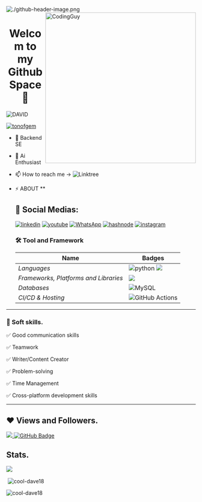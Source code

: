 ![./github-header-image.png](https://private-user-images.githubusercontent.com/191248472/397597870-bea5e859-ced4-46e9-b22e-eb3d48885f1b.png?jwt=eyJhbGciOiJIUzI1NiIsInR5cCI6IkpXVCJ9.eyJpc3MiOiJnaXRodWIuY29tIiwiYXVkIjoicmF3LmdpdGh1YnVzZXJjb250ZW50LmNvbSIsImtleSI6ImtleTUiLCJleHAiOjE3MzQ2NjMzMTAsIm5iZiI6MTczNDY2MzAxMCwicGF0aCI6Ii8xOTEyNDg0NzIvMzk3NTk3ODcwLWJlYTVlODU5LWNlZDQtNDZlOS1iMjJlLWViM2Q0ODg4NWYxYi5wbmc_WC1BbXotQWxnb3JpdGhtPUFXUzQtSE1BQy1TSEEyNTYmWC1BbXotQ3JlZGVudGlhbD1BS0lBVkNPRFlMU0E1M1BRSzRaQSUyRjIwMjQxMjIwJTJGdXMtZWFzdC0xJTJGczMlMkZhd3M0X3JlcXVlc3QmWC1BbXotRGF0ZT0yMDI0MTIyMFQwMjUwMTBaJlgtQW16LUV4cGlyZXM9MzAwJlgtQW16LVNpZ25hdHVyZT1kYjE5NzcyOGFjYmVkYTMyYWFhZGIxN2UwNDFhODEyMDAyMjlkYTc1MzdlNDk1MTk5ZTFkOTdkYjk4NzM1NDhkJlgtQW16LVNpZ25lZEhlYWRlcnM9aG9zdCJ9.3zKQPI2r4J6Bp8d_wDwZNAkeDb7JpD7_7igywLYSEtg)
<img  src="https://github.com/cool-dave18/cool-dave18/issues/2#issue-2751846520" align= "right" alt="CodingGuy" width="400">
<h1 align="center">Welcom to my Github Space🚀</h3>
<p align="left"> <img src="https://komarev.com/ghpvc/?username=tonofgem&label=Profile%20views&color=0e75b6&style=flat" alt="DAVID" /> </p>
<p align="left"> <a href="https://twitter.com/tonofgem" target="blank"><img src="https://img.shields.io/twitter/follow/tonofgem?logo=twitter&style=for-the-badge" alt="tonofgem" /></a> </p>

- 🔭 Backend SE

- 🔭 Ai Enthusiast

- 📫 How to reach me -> ![Linktree](https://linktr.ee/tonofgem)

- ⚡ ABOUT **
   ## 🔗 Social Medias:
  [![linkedin]()]()
  [![youtube]()]()
  [![WhatsApp]()]()
  [![hashnode]()]()
  [![instagram]()]()

  ### 🛠 Tool and Framework
  Name | Badges
  --- | --- 
  *Languages*  |  ![python](https://img.shields.io/badge/Python-3776AB?style=for-the-badge&logo=python&logoColor=white) <img src="https://img.shields.io/badge/HTML5-E34F26?style=for-the-badge&logo=html5&logoColor=white" />
  *Frameworks, Platforms and Libraries* | <img src="https://img.shields.io/badge/React-20232A?style=for-the-badge&logo=react&logoColor=61DAFB" />
  *Databases*  | ![MySQL](https://img.shields.io/badge/mysql-%2300f.svg?style=for-the-badge&logo=mysql&logoColor=white)
  *CI/CD & Hosting*   | ![GitHub Actions](https://img.shields.io/badge/github%20actions-%232671E5.svg?style=for-the-badge&logo=githubactions&logoColor=white)
</p> 

<hr>

### 👔 Soft skills.

✅ Good communication skills

✅ Teamwork

✅ Writer/Content Creator

✅ Problem-solving

✅ Time Management

✅ Cross-platform development skills

<hr>

## ❤ Views and Followers.

<a href="https://github.com/cool-dave18/github-profile-views-counter">
    <img src="https://komarev.com/ghpvc/?username=cool-dave18">
</a>
<a href="https://github.com/cool-dave18?tab=followers"><img src="https://img.shields.io/github/followers/cool-dave18?label=Followers&style=social" alt="GitHub Badge"></a>


 <br>
 
## Stats.
 <p><img align="center" src="https://github-readme-stats.vercel.app/api/top-langs/?username=cool-dave18&layout=compact&theme=dark&hide_border=false" /></p>
<p>&nbsp;<img align="center" src="https://github-readme-stats.vercel.app/api?username=cool-dave18&show_icons=true&locale=en&theme=onedark" alt="cool-dave18" /></p>

<p><img align="center" src="https://github-readme-streak-stats.herokuapp.com/?user=cool-dave18&theme=dark" alt="cool-dave18" /></p>
<br/>
